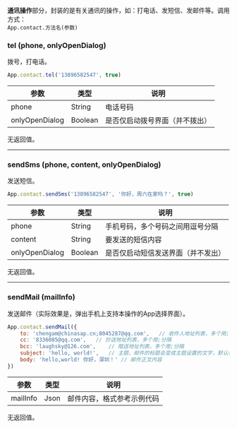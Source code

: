 **通讯操作**部分，封装的是有关通讯的操作，如：打电话、发短信、发邮件等。调用方式：<br/>
`App.contact.方法名(参数)`

### tel (phone, onlyOpenDialog)

拨号，打电话。

``` js
App.contact.tel('13896582547', true)
```

|  参数  |  类型  |  说明  |
|-------|-------|-------|
| <span class="prop-key" style="white-space:nowrap;">phone</span> | <span class="type type-string">String</span> | 电话号码 |
| <span class="prop-key" style="white-space:nowrap;">onlyOpenDialog</span> | <span class="type type-boolean">Boolean</span> | 是否仅启动拨号界面（并不拨出） |

无返回值。


---


### sendSms (phone, content, onlyOpenDialog)

发送短信。

``` js
App.contact.sendSms('13896582547', '你好，周六在家吗？', true)
```

|  参数  |  类型  |  说明  |
|-------|-------|-------|
| <span class="prop-key" style="white-space:nowrap;">phone</span> | <span class="type type-string">String</span> | 手机号码，多个号码之间用逗号分隔 |
| <span class="prop-key" style="white-space:nowrap;">content</content> | <span class="type type-string">String</span> | 要发送的短信内容 |
| <span class="prop-key" style="white-space:nowrap;">onlyOpenDialog</span> | <span class="type type-boolean">Boolean</span> | 是否仅启动短信发送界面（并不发出） |

无返回值。


---


### sendMail (mailInfo)

发送邮件（实际效果是，弹出手机上支持本操作的App选择界面）。

``` js
App.contact.sendMail({
    to: 'chengam@chinasap.cn;8045287@qq.com',   // 收件人地址列表，多个用;分隔
    cc: '8336085@qq.com',   // 抄送地址列表，多个用;分隔
    bcc: 'laughsky@126.com',    // 暗送地址列表，多个用;分隔
    subject: 'hello, world!',   // 主题，邮件的标题会变成主题设置的文字，默认会提示“新邮件”
    body: 'hello,world! 你好，深圳！' // 邮件正文内容
})
```

|  参数  |  类型  |  说明  |
|-------|-------|-------|
| <span class="prop-key" style="white-space:nowrap;">mailInfo</span> | <span class="type type-object">Json</span> | 邮件内容，格式参考示例代码 |

无返回值。